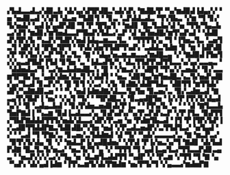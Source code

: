 ▞▙▟▃▃▟▃▞▟▉▃▙▝▟▞▄▞▟▜▛▟█▃▚▟▞▟▚▝▇▟█▞▛▝▚▞▆▟▉▟▐▟▄▞▞▝▅▝▅▟▉▃▟▝▞▟▜▝▟▃▅▝▜▟▊▜▝▝▊▃▝▃▛▟▟▃▟▃▝▜▚▜▙▃▝▞▆▝▜▝▊▞▜▞▅▟▞▝▄▟▐▞▄▟▛▟█▝▜▝▛▝█▜▄▜▝▝▆▟▊▝█▃▜▃▙▞▟▝▅▝▜▜▞▜▄▃▙▃▞▟▜▝▆▟▊▞▆▜▅▟▃▃▛▜▙▟▚▜▟▃▞▃▛▝▟▝▅▜▅▟█▞▆▜▚▟▚▟▝▝▟▟▊▟▚▜▛▞▙▝▚▃▛▞▜▟▛▞▅▟▐▟▄▃▆▃▃▜▃▝▝▜▜▜▜▞▄▝▜▝▐▜▅▃▜▃▝▃▅▜▃▜▝▟▛▞▟▝█▜▄▜▛▜▝▝▛▟▞▟▅▜▜▟▛▜▚▟▚▝▃▟▟▃▜▟▆▝▊▝▆▝▐▟▛▟▊▞▛▝▛▞▙▞▞▃▛▝▜▞▃▜▃▝▇▝▝▟▄▞▅▃▆▃▆▃▃▞▆▟█▃▄▝▞▝▇▟▉▟▐▜▅▜▞▞▄▃▟▜▙▛▐▜▟▝▊▜▅▝▃▝▐▟▃▟▜▞▚▝▟▃▜▜▟▜▚▟▜▜▃▃▚▞▄▞▃▃▄▃▝▝▟▟▅▟▃▞▜▝▃▞▆▃▙▟▅▟█▃▚▝█▝▝▞▆▃▞▞▝▟█▜▝▜▚▞▞▃▅▟▞▝▊▞▃▃▆▜▛▜▙▜▃▝▄▟▞▟▆▞▟▃▜▝▞▟▟▜▝▝▅▃▝▟▉▜▄▞▆▜▅▟█▃▚▃▜▞▅▟▚▟█▞▄▞▜▃▟▝▊▃▛▞▚▝█▝▊▜▝▞▃▞▝▞▙▝▊▟▇▞▟▟▛▜▟▃▝▟▉▜▜▝▆▜▜▟▞▟▛▞▚▟▇▟▉▃▅▝▝▝▚▝▅▟▐▟▆▟▇▞▟▃▃▜▄▜▅▝▉▃▅▞▃▝▉▞▃▟▆▃▟▝▇▃▄▜▚▜▙▛▐▝▅▞▝▞▄▜▝▜▞▝▝▜▛▟█▃▚▝▉▃▄▟█▜▅▝▐▞▞▛▐▜▚▜▞▟▄▟▚▞▞▝▉▝▃▟▄▃▙▟▝▝▊▞▛▟▅▃▅▟▊▟▞▛▐▃▝▝▐▜▚▞▙▝▃▝▝▝▟▝▇▜▃▃▙▜▅▛▇▟▐▝▚▃▆▝▉▟▐▃▟▃▃▞▄▝▊▟▚▟▚▞▚▞▛▃▛▟▚▃▛▝▞▛▐▜▃▝▉▟▜▜▞▜▙▛▇▟▟▟▜▜▜▞▅▟▞▟▃▃▞▟▛▞▛▃▅▝▅▝▛▟▆▜▙▃▟▝▐▜▝▛▐▜▛▞▙▛▐▞▃▟▉▜▜▟▟▛▇▃▜▟▊▟█▞▚▜▅▝▅▟▝▞▛▃▟▃▅▟▛▞▃▜▜▟▜▃▞▝▅▜▄▟▝▞▝▝▃▟▝▜▝▛▇▞▃▝▊▃▅▞▃▜▟▟▆▟▝▟▝▜▞▝▚▟▞▃▃▃▃▞▃▝▇▝▆▃▛▃▞▝▉▜▚▜▞▟▄▝▊▝▞▝▆▟▃▛▐▞▄▟█▟▅▞▝▞▛▟▝▛▐▞▅▃▚▞▜▝▇▟▊▝▟▞▙▟▛▟▇▝█▃▜▃▜▞▅▃▞▝▅▃▜▞▜▝▄▝▞▝▜▜▜▝▜▝▄▟▐▃▄▜▃▞▜▜▃▃▛▟▊▃▄▃▝▝▅▃▛▞▞▞▃▞▞▜▄▝▅▝▟▃▆▜▃▟▟▜▜▝▚▟▛▝▞▝▛▃▆▝▞▜▜▝▜▝▇▝▄▝▚▟▚▝▟▞▄▟▐▟▆▝▐▜▚▃▆▜▞▟▞▛▇▟▆▝▅▞▛▜▞▜▝▞▄▃▃▞▆▟▅▛▇
